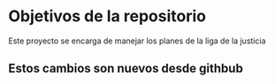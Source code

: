 # Objetivos de la repositorio

Este proyecto se encarga de manejar los planes de la liga de la justicia


## Estos cambios son nuevos desde githbub
